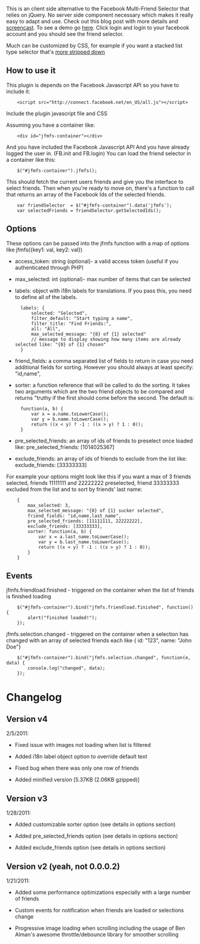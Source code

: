 This is an client side alternative to the Facebook Multi-Friend Selector that 
relies on jQuery. No server side component necessary which makes it really
easy to adapt and use. Check out this blog post with more details and [screencast](http://bit.ly/cHDkzm). To see a demo go [here](http://mbrevoort.github.com/jquery-facebook-multi-friend-selector/). Click login and login to your facebook account and you should see the friend selector.

Much can be customized by CSS, for example if you want a stacked list type selector that's [more stripped down](http://mbrevoort.github.com/jquery-facebook-multi-friend-selector/list.html)


How to use it
-------------

This plugin is depends on the Facebook Javascript API so you have to include it:

		<script src="http://connect.facebook.net/en_US/all.js"></script>

Include the plugin javascript file and CSS

Assuming you have a container like:

		<div id="jfmfs-container"></div>

And you have included the Facebook Javascript API
And you have already logged the user in. (FB.init and FB.login)
You can load the friend selector in a container like this:

		$("#jfmfs-container").jfmfs();

This should fetch the current users friends and give you the interface to select friends. Then when you're ready to move on, there's a function to call that returns an array of the Facebook Ids of the selected friends. 

		var friendSelector  = $("#jfmfs-container").data('jfmfs');
		var selectedFriends = friendSelector.getSelectedIds();

Options
-------
These options can be passed into the jfmfs function with a map of options like jfmfs({key1: val, key2: val})
* access_token: string (optional)- a valid access token (useful if you authenticated through PHP)
* max_selected: int (optional)- max number of items that can be selected
* labels: object with i18n labels for translations. If you pass this, you need to define all of the labels.

		labels: {
			selected: "Selected",
			filter_default: "Start typing a name",
			filter_title: "Find Friends:",
			all: "All",
			max_selected_message: "{0} of {1} selected"
			// message to display showing how many items are already selected like: "{0} of {1} chosen"
		}

* friend_fields: a comma separated list of fields to return in case you need additional fields for sorting. However you should always at least specify: "id,name",
* sorter: a function reference that will be called to do the sorting. It takes two arguments which are the two friend objects to be compared and returns "truthy if the first should come before the second. The default is:

		function(a, b) {
			var x = a.name.toLowerCase();
			var y = b.name.toLowerCase();
			return ((x < y) ? -1 : ((x > y) ? 1 : 0));
		}

* pre_selected_friends: an array of ids of friends to preselect once loaded like: pre_selected_friends: [1014025367]

* exclude_friends: an array of ids of friends to exclude from the list like: exclude_friends: [33333333]

For example your options might look like this if you want a max of 3 friends selected, friends 11111111 and 22222222 preselected, friend 33333333 excluded from the list and to sort by friends' last name:

		{
		    max_selected: 3,
		    max_selected_message: "{0} of {1} sucker selected",
			friend_fields: "id,name,last_name",
			pre_selected_friends: [11111111, 22222222],
			exclude_friends: [33333333],
			sorter: function(a, b) {
		        var x = a.last_name.toLowerCase();
		        var y = b.last_name.toLowerCase();
		        return ((x < y) ? -1 : ((x > y) ? 1 : 0));
		    }
		}

Events
------
jfmfs.friendload.finished - triggered on the container when the list of friends is finished loading

		$("#jfmfs-container").bind("jfmfs.friendload.finished", function() { 
		    alert("finished loaded!"); 
		});

jfmfs.selection.changed - triggered on the container when a selection has changed with an array of selected friends each like { id: "123", name: "John Doe"}

		$("#jfmfs-container").bind("jfmfs.selection.changed", function(e, data) { 
		    console.log("changed", data);
		});                     

# Changelog

## Version v4
2/5/2011:

* Fixed issue with images not loading when list is filtered 

* Added i18n label object option to override default text

* Fixed bug when there was only one row of friends

* Added minified version [5.37KB (2.06KB gzipped)]

## Version v3 
1/28/2011:

* Added customizable sorter option (see details in options section)

* Added pre_selected_friends option (see details in options section)

* Added exclude_friends option (see details in options section)

## Version v2 (yeah, not 0.0.0.2)  
1/21/2011:

* Added some performance optimizations especially with a large number of friends

* Custom events for notification when friends are loaded or selections change

* Progressive image loading when scrolling including the usage of Ben Alman's awesome throttle/debounce library for smoother scrolling



